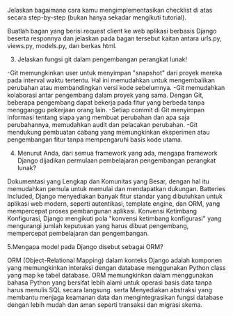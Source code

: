 


Jelaskan bagaimana cara kamu mengimplementasikan checklist di atas secara step-by-step (bukan hanya sekadar mengikuti tutorial).


Buatlah bagan yang berisi request client ke web aplikasi berbasis Django beserta responnya dan jelaskan pada bagan tersebut kaitan antara urls.py, views.py, models.py, dan berkas html.


3. Jelaskan fungsi git dalam pengembangan perangkat lunak!

-Git memungkinkan user untuk menyimpan "snapshot" dari proyek mereka pada interval waktu tertentu. Hal ini memudahkan untuk mengembalikan perubahan atau membandingkan versi kode sebelumnya.
-Git memudahkan kolaborasi antar pengembang dalam proyek yang sama. Dengan Git, beberapa pengembang dapat bekerja pada fitur yang berbeda tanpa mengganggu pekerjaan orang lain.
-Setiap commit di Git menyimpan informasi tentang siapa yang membuat perubahan dan apa saja perubahannya, memudahkan audit dan pelacakan perubahan.
-Git mendukung pembuatan cabang yang memungkinkan eksperimen atau pengembangan fitur tanpa mempengaruhi basis kode utama.


4. Menurut Anda, dari semua framework yang ada, mengapa framework Django dijadikan permulaan pembelajaran pengembangan perangkat lunak?

Dokumentasi yang Lengkap dan Komunitas yang Besar, dengan hal itu memudahkan pemula untuk memulai dan mendapatkan dukungan.
Batteries Included, Django menyediakan banyak fitur standar yang dibutuhkan untuk aplikasi web modern, seperti autentikasi, template engine, dan ORM, yang mempercepat proses pembangunan aplikasi.
Konvensi Ketimbang Konfigurasi, Django mengikuti pola "konvensi ketimbang konfigurasi" yang mengurangi jumlah keputusan yang harus dibuat pengembang, mempercepat pembelajaran dan pengembangan.


5.Mengapa model pada Django disebut sebagai ORM?

ORM (Object-Relational Mapping) dalam konteks Django adalah komponen yang memungkinkan interaksi dengan database menggunakan Python class yang map ke tabel database. ORM memungkinkan dalam
menggunakan bahasa Python yang bersifat lebih alami untuk operasi basis data tanpa harus menulis SQL secara langsung. serta Menyediakan abstraksi yang membantu menjaga keamanan data dan mengintegrasikan fungsi database dengan lebih mudah dan aman seperti transaksi dan migrasi skema.



